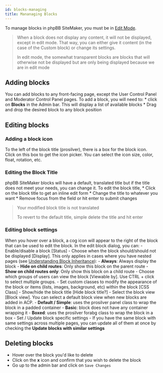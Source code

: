 ```yaml
---
id: blocks-managing
title: Mananaging Blocks
---
```


To manage blocks in phpBB SiteMaker, you must be in [Edit Mode](./blocks-overview#edit-mode).

> When a block does not display any content, it will not be displayed, except in edit mode. That way, you can either give it content (in the case of the Custom block) or change its settings.
> 
> In edit mode, the somewhat transparent blocks are blocks that will otherwise not be displayed but are only being displayed because we are in edit mode

## Adding blocks

You can add blocks to any front-facing page, except the User Control Panel and Moderator Control Panel pages. To add a block, you will need to: * click on **Blocks** in the Admin bar. This will display a list of available blocks * Drag and drop the desired block to any block position

## Editing blocks

### Adding a block icon

To the left of the block title (prosilver), there is a box for the block icon. Click on this box to get the icon picker. You can select the icon size, color, float, rotation, etc.

### Editing the Block Title

phpBB SiteMaker blocks will have a default, translated title but if the title does not meet your needs, you can change it. To edit the block title, * Click on the block title to get an inline edit form * Change the title to whatever you want * Remove focus from the field or hit enter to submit changes

> Your modified block title is not translated
> 
> To revert to the default title, simple delete the title and hit enter

### Editing block settings

When you hover over a block, a cog icon will appear to the right of the block that can be used to edit the block. In the edit block dialog, you can: - Enable/disable a block [Status] - Choose when the block should/should not be displayed [Display]. This only applies in cases where you have nested pages (see [Understanding Block Inheritance](./blocks-inheritance.md)): - **Always**: Always display the block - **Hide on child routes**: Only show this block on the parent route - **Show on child routes only**: Only show this block on a child route - Choose which groups of users can view the block [Viewable by]. Use CTRL + click to select multiple groups. - Set custom classes to modify the appearance of the block or items (lists, images, background, etc) within the block [CSS Class] - Show/hide the block title [Hide block title?] - Select the block view [Block view]. You can select a default block view when new blocks are added in ACP. - **Default / Simple**: uses the prosilver panel class to wrap the block in a padded container - **Basic**: block does not have any container wrapping it - **Boxed**: uses the prosilver forabg class to wrap the block in a box - Set / Update block specific settings - If you have the same block with same settings across multiple pages, you can update all of them at once by checking the **Update blocks with similar settings**

## Deleting blocks

- Hover over the block you'd like to delete
- Click on the **x** icon and confirm that you wish to delete the block
- Go up to the admin bar and click on `Save Changes`